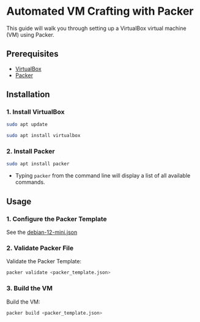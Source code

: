 # Automated VM Crafting with Packer

This guide will walk you through setting up a VirtualBox virtual machine (VM) using Packer.

## Prerequisites

- [VirtualBox](https://www.virtualbox.org/)
- [Packer](https://www.packer.io/)

## Installation

### 1. Install VirtualBox

```sh
sudo apt update
```
```sh
sudo apt install virtualbox
```

### 2. Install Packer

```sh
sudo apt install packer
```

* Typing ```packer``` from the command line will display a list of all available commands.

## Usage

### 1. Configure the Packer Template

See the [debian-12-mini.json](debian-12-mini.json)

### 2. Validate Packer File

Validate the Packer Template:

```sh
packer validate <packer_template.json>
```

### 3. Build the VM

Build the VM:

```sh
packer build <packer_template.json>
```